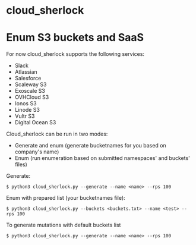 # cloud_sherlock

# Enum S3 buckets and SaaS

For now cloud_sherlock supports the following services:
- Slack
- Atlassian
- Salesforce
- Scaleway S3
- Exoscale S3
- OVHCloud S3
- Ionos S3
- Linode S3
- Vultr S3
- Digital Ocean S3

Cloud_sherlock can be run in two modes:
- Generate and enum (generate bucketnames for you based on company's name)
- Enum (run enumeration based on submitted namespaces' and buckets' files)

Generate:
```
$ python3 cloud_sherlock.py --generate --name <name> --rps 100
```
Enum with prepared list (your bucketnames file):
```
$ python3 cloud_sherlock.py --buckets <buckets.txt> --name <test> --rps 100
```
To generate mutations with default buckets list
```
$ python3 cloud_sherlock.py --generate --name <name> --rps 100
```
